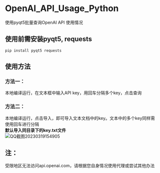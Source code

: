 # OpenAI_API_Usage_Python
使用pyqt5批量查询OpenAI API 使用情况

## 使用前需安装pyqt5, requests
```
pip install pyqt5 requests
```

## 使用方法
### 方法一：  
  本地编译运行，在文本框中输入API key，用回车分隔多个key，点击查询  
### 方法二：  
  本地编译运行，点击导入，即可导入文本文档中的key。文本中的多个key同样需使用回车进行分隔  
  **默认导入同目录下的key.txt文件**  
  ![QQ截图20230319154905](https://user-images.githubusercontent.com/86701614/226161475-fc8af419-226e-497f-8ba3-fa85535b5f75.jpg)  
## 注：  
受限地区无法访问api.openai.com，请根据您自身情况使用代理或尝试其他办法
